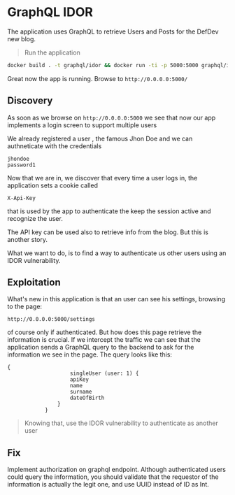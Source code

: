 # GraphQL IDOR 

The application uses GraphQL to retrieve Users and Posts for the DefDev new blog. 

> Run the application 

```sh
docker build . -t graphql/idor && docker run -ti -p 5000:5000 graphql/idor
```

Great now the app is running. Browse to `http://0.0.0.0:5000/` 

## Discovery 

As soon as we browse on `http://0.0.0.0:5000` we see that now our app implements a login screen to support multiple users 

<SCREENSHOT>

We already registered a user , the famous Jhon Doe and we can authneticate with the credentials 

```
jhondoe
password1

``` 

Now that we are in, we discover that every time a user logs in, the application sets a cookie called

`X-Api-Key`

that is used by the app to authenticate the keep the session active and recognize the user. 

The API key can be used also to retrieve info from the blog. But this is another story. 


What we want to do, is to find a way to authenticate us other users using an IDOR vulnerability.  


## Exploitation 

What's new in this application is that an user can see his settings, browsing to the page:

`http://0.0.0.0:5000/settings`

of course only if authenticated. But how does this page retrieve the information is crucial. If we intercept the traffic we can see that the application sends a GraphQL query to the backend to ask for the information we see in the page. The query looks like this: 

```
{
 					singleUser (user: 1) {
    				apiKey
    				name
    				surname
    				dateOfBirth
  				}
			}

```

> Knowing that, use the IDOR vulnerability to authenticate as another user



## Fix

Implement authorization on graphql endpoint. Although authenticated users could query the information, you should validate that the requestor of the information is actually the legit one, and use UUID instead of ID as Int.


